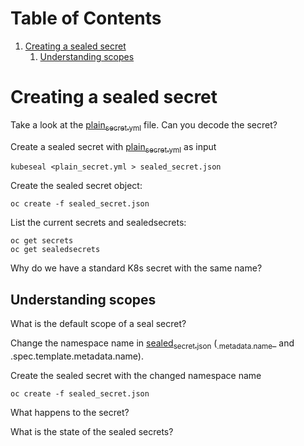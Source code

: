 
# Table of Contents

1.  [Creating a sealed secret](#org1219b08)
    1.  [Understanding scopes](#org4ef8dd9)


<a id="org1219b08"></a>

# Creating a sealed secret

Take a look at the [plain<sub>secret.yml</sub>](plain_secret.yml) file. Can you decode the secret?

Create a sealed secret with [plain<sub>secret.yml</sub>](plain_secret.yml) as input

    kubeseal <plain_secret.yml > sealed_secret.json

Create the sealed secret object:

    oc create -f sealed_secret.json

List the current secrets and sealedsecrets:

    oc get secrets
    oc get sealedsecrets

Why do we have a standard K8s secret with the same name?


<a id="org4ef8dd9"></a>

## Understanding scopes

What is the default scope of a seal secret?

Change the namespace name in [sealed<sub>secret.json</sub>](sealed_secret.json) (<sub>.metadata.name</sub>\_ and <span class="underline">.spec.template.metadata.name</span>).

Create the sealed secret with the changed namespace name

    oc create -f sealed_secret.json

What happens to the secret?

What is the state of the sealed secrets?
